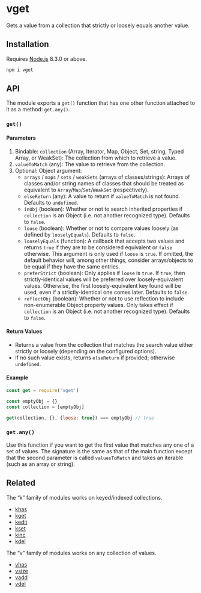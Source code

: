 # vget

Gets a value from a collection that strictly or loosely equals another value.

## Installation

Requires [Node.js](https://nodejs.org/) 8.3.0 or above.

```bash
npm i vget
```

## API

The module exports a `get()` function that has one other function attached to it as a method: `get.any()`.

### `get()`

#### Parameters

1. Bindable: `collection` (Array, Iterator, Map, Object, Set, string, Typed Array, or WeakSet): The collection from which to retrieve a value.
2. `valueToMatch` (any): The value to retrieve from the collection.
3. Optional: Object argument:
    * `arrays` / `maps` / `sets` / `weakSets` (arrays of classes/strings): Arrays of classes and/or string names of classes that should be treated as equivalent to `Array`/`Map`/`Set`/`WeakSet` (respectively).
    * `elseReturn` (any): A value to return if `valueToMatch` is not found. Defaults to `undefined`.
    * `inObj` (boolean): Whether or not to search inherited properties if `collection` is an Object (i.e. not another recognized type). Defaults to `false`.
    * `loose` (boolean): Whether or not to compare values loosely (as defined by `looselyEquals`). Defaults to `false`.
    * `looselyEquals` (function): A callback that accepts two values and returns `true` if they are to be considered equivalent or `false` otherwise. This argument is only used if `loose` is `true`. If omitted, the default behavior will, among other things, consider arrays/objects to be equal if they have the same entries.
    * `preferStrict` (boolean): Only applies if `loose` is `true`. If `true`, then strictly-identical values will be preferred over loosely-equivalent values. Otherwise, the first loosely-equivalent key found will be used, even if a strictly-identical one comes later. Defaults to `false`.
    * `reflectObj` (boolean): Whether or not to use reflection to include non-enumerable Object property values. Only takes effect if `collection` is an Object (i.e. not another recognized type). Defaults to `false`.

#### Return Values

* Returns a value from the collection that matches the search value either strictly or loosely (depending on the configured options).
* If no such value exists, returns `elseReturn` if provided; otherwise `undefined`.

#### Example

```javascript
const get = require('vget')

const emptyObj = {}
const collection = [emptyObj]

get(collection, {}, {loose: true}) === emptyObj // true
```

### `get.any()`

Use this function if you want to get the first value that matches any one of a set of values. The signature is the same as that of the main function except that the second parameter is called `valuesToMatch` and takes an iterable (such as an array or string).

## Related

The “k” family of modules works on keyed/indexed collections.

* [khas](https://github.com/lamansky/khas)
* [kget](https://github.com/lamansky/kget)
* [kedit](https://github.com/lamansky/kedit)
* [kset](https://github.com/lamansky/kset)
* [kinc](https://github.com/lamansky/kinc)
* [kdel](https://github.com/lamansky/kdel)

The “v” family of modules works on any collection of values.

* [vhas](https://github.com/lamansky/vhas)
* [vsize](https://github.com/lamansky/vsize)
* [vadd](https://github.com/lamansky/vadd)
* [vdel](https://github.com/lamansky/vdel)
